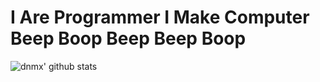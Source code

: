 # I Are Programmer I Make Computer Beep Boop Beep Beep Boop

![dnmx' github stats](https://github-readme-stats.vercel.app/api?username=open-dynaMIX&?count_private=true&include_all_commits=true&show_icons=true&theme=dark)

<!--
**open-dynaMIX/open-dynaMIX** is a ✨ _special_ ✨ repository because its `README.md` (this file) appears on your GitHub profile.

Here are some ideas to get you started:

- 🔭 I’m currently working on ...
- 🌱 I’m currently learning ...
- 👯 I’m looking to collaborate on ...
- 🤔 I’m looking for help with ...
- 💬 Ask me about ...
- 📫 How to reach me: ...
- 😄 Pronouns: ...
- ⚡ Fun fact: ...
-->
